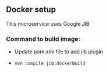 ## Docker setup

This microservice uses Google JIB

### Command to build image:

- Update pom.xml file to add jib plugin

- `mvn compile jib:dockerBuild
  `